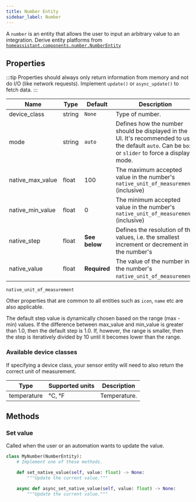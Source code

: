 ```yaml
---
title: Number Entity
sidebar_label: Number
---
```


A `number` is an entity that allows the user to input an arbitrary value to an integration. Derive entity platforms from [`homeassistant.components.number.NumberEntity`](https://github.com/home-assistant/core/blob/dev/homeassistant/components/number/__init__.py)

## Properties

:::tip
Properties should always only return information from memory and not do I/O (like network requests). Implement `update()` or `async_update()` to fetch data.
:::

| Name | Type | Default | Description
| ---- | ---- | ------- | -----------
| device_class | string | `None` | Type of number.
| mode | string | `auto` | Defines how the number should be displayed in the UI. It's recommended to use the default `auto`. Can be `box` or `slider` to force a display mode.
| native_max_value | float | 100 | The maximum accepted value in the number's `native_unit_of_measurement` (inclusive)
| native_min_value | float | 0 | The minimum accepted value in the number's `native_unit_of_measurement` (inclusive)
| native_step | float | **See below** | Defines the resolution of the values, i.e. the smallest increment or decrement in the number's | native_unit_of_measurement | string | `None` | The unit of measurement that the number's value is expressed in. If the `native_unit_of_measurement` is °C or °F, and its `device_class` is temperature, the number's `unit_of_measurement` will be the preferred temperature unit configured by the user and the number's `state` will be the `native_value` after an optional unit conversion.
| native_value | float | **Required** | The value of the number in the number's `native_unit_of_measurement`.
`native_unit_of_measurement`

Other properties that are common to all entities such as `icon`, `name` etc are also applicable.

The default step value is dynamically chosen based on the range (max - min) values. If the difference between max_value and min_value is greater than 1.0, then the default step is 1.0. If, however, the range is smaller, then the step is iteratively divided by 10 until it becomes lower than the range.

### Available device classes

If specifying a device class, your sensor entity will need to also return the correct unit of measurement.

| Type | Supported units | Description
| ---- | ---- | -----------
| temperature | °C, °F | Temperature.

## Methods

### Set value

Called when the user or an automation wants to update the value.

```python
class MyNumber(NumberEntity):
    # Implement one of these methods.

    def set_native_value(self, value: float) -> None:
        """Update the current value."""

    async def async_set_native_value(self, value: float) -> None:
        """Update the current value."""

```
